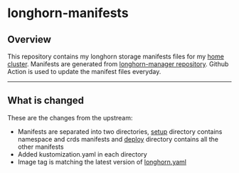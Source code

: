 # longhorn-manifests

## Overview

This repository contains my longhorn storage manifests files for my [home cluster](https://github.com/budimanjojo/home-cluster). Manifests are generated from [longhorn-manager repository](https://github.com/longhorn/longhorn-manager). Github Action is used to update the manifest files everyday.

---

## What is changed

These are the changes from the upstream:
- Manifests are separated into two directories, [setup](manifests/setup) directory contains namespace and crds manifests and [deploy](manifests/deploy) directory contains all the other manifests
- Added kustomization.yaml in each directory
- Image tag is matching the latest version of [longhorn.yaml](https://github.com/longhorn/longhorn/deploy/longhorn.yaml)
